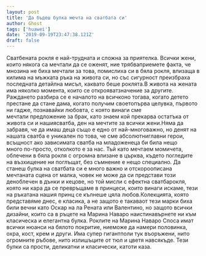 ```yaml
---
layout: post
title: 'Да бъдеш булка мечта на сватбата си'
author: Ghost
tags: ['huawei']
date: '2019-09-19T23:47:38.121Z'
draft: false
---
```


Сватбената рокля е най-трудната и сложна за приятелка. Всички жени, които някога са мечтали да се оженят, ние трябваприемете факта, че мнозина не биха мечтали за това, помислиха си в бяла рокля, влизаща в килима на мъжката ръка на живота си, но със сигурност преизбраха последната детайлна мисъл, каквато беше роклята.В живота на жената има няколко момента, които се открояватзначение за другите. Раждането разбира се е началото на всичконо тогава, когато детето престане да стане дама, когато получим своетопърва целувка, първото ни гадже, познавайки любовта, с която винаги сме мечтали предложение за брак, като знаем кой прекарва остатъка от живота си и нашиясватба, ден на мечтите за всички жени.Няма да забравя, че да имаш деца също е едно от най-многоважно, но денят на нашата сватба е уникален по това, че сме абсолютниглавни герои, всъщност ако зависимата сватба на младоженеца би била нещо много по-просто, отколкото е за нас. Тъй като мечтаем момичета, облечени в бяла рокля с огромна влизане в църква, където погледите на възхищение ни поглъщат, без съмнение е нещо специално. Да станеш булка на сватбата си е много важно и отскороописана мечтаната сцена от малка, човек не може да си представи този деноблечен в дънки и кецове, но той мисли с ефектна сватбарокля, която ни кара да се превръщаме в принцеси, които винаги искаме, тези на ръкатана нашия принц се кълнеше цяла любов.Колекцията, която представяме днес, е класика, а не защото е такаваот тези марки биха били вечни като Оскар на ла Рената или Валентино, но защото всички дизайни, които са в ръцете на Марина Наваро наистинавърнете ни към класическа и елегантна булка. Роклите на Марина Наваро Споса имат всички нюанси на бялото покритие, ниеможе да намери половинка, охра, кост, крем и други. Има супер гигантполи тук въоръжени, нито огромните ръбове, нито излишъците от тюл и цветя навсякъде. Тези булки са прости, деликатни и класически, катоти каза.
